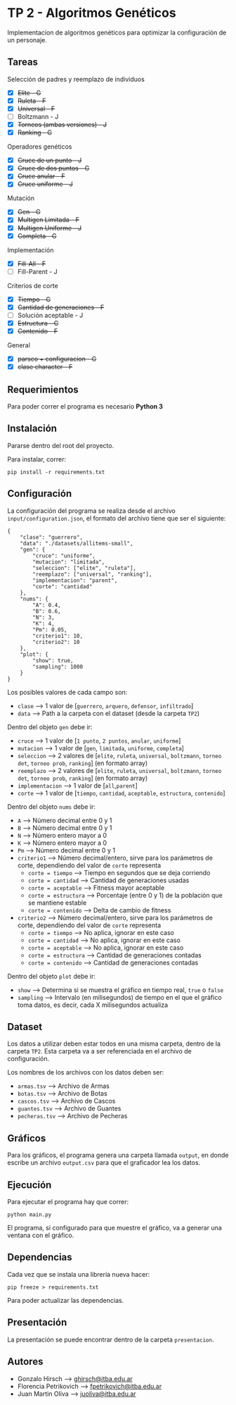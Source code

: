 # TP 2 - Algoritmos Genéticos

Implementacion de algoritmos genéticos para optimizar la configuración de un personaje.

## Tareas

Selección de padres y reemplazo de individuos
- [x] ~~Elite - G~~
- [x] ~~Ruleta - F~~
- [x] ~~Universal - F~~
- [ ] Boltzmann - J
- [X] ~~Torneos (ambas versiones) - J~~
- [x] ~~Ranking - G~~

Operadores genéticos
- [X] ~~Cruce de un punto - J~~
- [x] ~~Cruce de dos puntos - G~~
- [x] ~~Cruce anular - F~~
- [x] ~~Cruce uniforme - J~~

Mutación
- [x] ~~Gen - G~~
- [x] ~~Multigen Limitada - F~~
- [x] ~~Multigen Uniforme - J~~
- [x] ~~Completa - G~~

Implementación
- [x] ~~Fill-All - F~~
- [ ] Fill-Parent - J

Criterios de corte
- [x] ~~Tiempo - G~~
- [x] ~~Cantidad de generaciones - F~~
- [ ] Solución aceptable - J
- [x] ~~Estructura - G~~
- [x] ~~Contenido - F~~

General
- [x] ~~parseo + configuracion - G~~
- [x] ~~clase character - F~~

## Requerimientos

Para poder correr el programa es necesario **Python 3**

## Instalación

Pararse dentro del root del proyecto.

Para instalar, correr:
```
pip install -r requirements.txt
```

## Configuración

La configuración del programa se realiza desde el archivo `input/configuration.json`, el formato del archivo tiene que ser el siguiente:
```
{
    "clase": "guerrero",
    "data": "./datasets/allitems-small",
    "gen": {
        "cruce": "uniforme",
        "mutacion": "limitada",
        "seleccion": ["elite", "ruleta"],
        "reemplazo": ["universal", "ranking"],
        "implementacion": "parent",
        "corte": "cantidad"
    },
    "nums": {
        "A": 0.4,
        "B": 0.6,
        "N": 3,
        "K": 4,
        "Pm": 0.05,
        "criterio1": 10,
        "criterio2": 10
    },
    "plot": {
        "show": true,
        "sampling": 1000
    }
}
```

Los posibles valores de cada campo son:
* `clase` --> 1 valor de [`guerrero`, `arquero`, `defensor`, `infiltrado`]
* `data` --> Path a la carpeta con el dataset (desde la carpeta `TP2`)

Dentro del objeto `gen` debe ir:
* `cruce` --> 1 valor de [`1 punto`, `2 puntos`, `anular`, `uniforme`]
* `mutacion` --> 1 valor de [`gen`, `limitada`, `uniforme`, `completa`]
* `seleccion` --> 2 valores de [`elite`, `ruleta`, `universal`, `boltzmann`, `torneo det`, `torneo prob`, `ranking`] (en formato array)
* `reemplazo` --> 2 valores de [`elite`, `ruleta`, `universal`, `boltzmann`, `torneo det`, `torneo prob`, `ranking`] (en formato array)
* `implementacion` --> 1 valor de [`all`,`parent`]
* `corte` --> 1 valor de [`tiempo`, `cantidad`, `aceptable`, `estructura`, `contenido`]

Dentro del objeto `nums` debe ir:
* `A` --> Número decimal entre 0 y 1
* `B` --> Número decimal entre 0 y 1
* `N` --> Número entero mayor a 0
* `K` --> Número entero mayor a 0
* `Pm` --> Número decimal entre 0 y 1
* `criterio1` --> Número decimal/entero, sirve para los parámetros de corte, dependiendo del valor de `corte` representa
    * `corte = tiempo` --> Tiempo en segundos que se deja corriendo
    * `corte = cantidad` --> Cantidad de generaciones usadas
    * `corte = aceptable` --> Fitness mayor aceptable
    * `corte = estructura` --> Porcentaje (entre 0 y 1) de la población que se mantiene estable
    * `corte = contenido` --> Delta de cambio de fitness
* `criterio2` --> Número decimal/entero, sirve para los parámetros de corte, dependiendo del valor de `corte` representa
    * `corte = tiempo` --> No aplica, ignorar en este caso
    * `corte = cantidad` --> No aplica, ignorar en este caso
    * `corte = aceptable` --> No aplica, ignorar en este caso
    * `corte = estructura` --> Cantidad de generaciones contadas
    * `corte = contenido` --> Cantidad de generaciones contadas

Dentro del objeto `plot` debe ir:
* `show` --> Determina si se muestra el gráfico en tiempo real, `true` o `false`
* `sampling` --> Intervalo (en milisegundos) de tiempo en el que el gráfico toma datos, es decir, cada X milisegundos actualiza

## Dataset

Los datos a utilizar deben estar todos en una misma carpeta, dentro de la carpeta `TP2`. Esta carpeta va a ser referenciada en el archivo de configuración. 

Los nombres de los archivos con los datos deben ser:
* `armas.tsv` --> Archivo de Armas
* `botas.tsv` --> Archivo de Botas
* `cascos.tsv` --> Archivo de Cascos
* `guantes.tsv` --> Archivo de Guantes
* `pecheras.tsv` --> Archivo de Pecheras

## Gráficos

Para los gráficos, el programa genera una carpeta llamada `output`, en donde escribe un archivo `output.csv` para que el graficador lea los datos.

## Ejecución

Para ejecutar el programa hay que correr:
```
python main.py
```

El programa, si configurado para que muestre el gráfico, va a generar una ventana con el gráfico.

## Dependencias

Cada vez que se instala una librería nueva hacer:
```
pip freeze > requirements.txt
```

Para poder actualizar las dependencias.

## Presentación

La presentación se puede encontrar dentro de la carpeta `presentacion`.

## Autores

* Gonzalo Hirsch --> ghirsch@itba.edu.ar
* Florencia Petrikovich --> fpetrikovich@itba.edu.ar
* Juan Martin Oliva --> juoliva@itba.edu.ar
